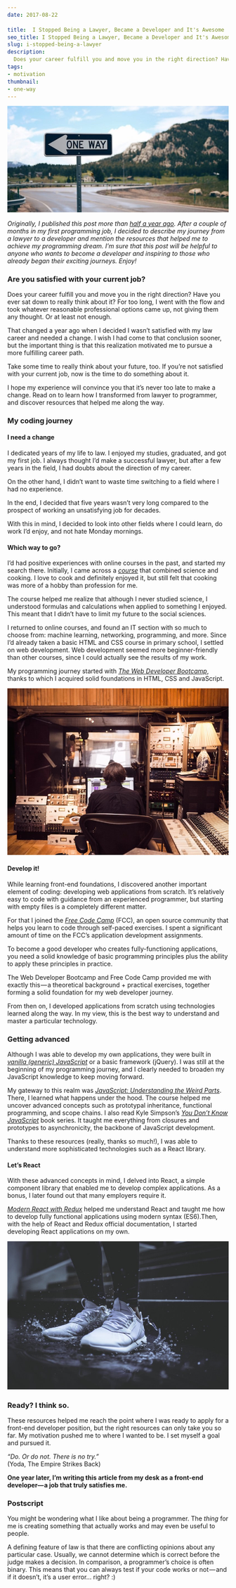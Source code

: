 ```yaml
---
date: 2017-08-22

title:  I Stopped Being a Lawyer, Became a Developer and It's Awesome
seo_title: I Stopped Being a Lawyer, Became a Developer and It's Awesome
slug: i-stopped-being-a-lawyer
description:
  Does your career fulfill you and move you in the right direction? Have you ever sat down to really think about it?I'm going to tell you how I switched from a lawyer to a developer in seven months!
tags:
- motivation
thumbnail:
- one-way
---
```


![](./images/one-way.jpg)

*Originally, I published this post more than [half  a year ago](https://ideas.ataccama.com/i-stopped-being-a-lawyer-became-a-developer-and-its-awesome-5311e8d74882?gi=af6efc52acc8). After a couple of months in my first programming job, I decided to describe my journey from a lawyer to a developer and mention the resources that helped me to achieve my programming dream. I’m sure that this post will be helpful to anyone who wants to become a developer and inspiring to those who already began their exciting journeys. Enjoy!*

### Are you satisfied with your current job?

Does your career fulfill you and move you in the right direction? Have you ever sat down to really think about it? For too long, I went with the flow and took whatever reasonable professional options came up, not giving them any thought. Or at least not enough.

That changed a year ago when I decided I wasn’t satisfied with my law career and needed a change. I wish I had come to that conclusion sooner, but the important thing is that this realization motivated me to pursue a more fulfilling career path.

Take some time to really think about your future, too. If you’re not satisfied with your current job, now is the time to do something about it.

I hope my experience will convince you that it’s never too late to make a change. Read on to learn how I transformed from lawyer to programmer, and discover resources that helped me along the way.

### My coding journey

#### I need a change

I dedicated years of my life to law. I enjoyed my studies, graduated, and got my first job. I always thought I’d make a successful lawyer, but after a few years in the field, I had doubts about the direction of my career.

On the other hand, I didn’t want to waste time switching to a field where I had no experience.

In the end, I decided that five years wasn’t very long compared to the prospect of working an unsatisfying job for decades.

With this in mind, I decided to look into other fields where I could learn, do work I’d enjoy, and not hate Monday mornings.


#### Which way to go?
I’d had positive experiences with online courses in the past, and started my search there. Initially, I came across a *[course](https://www.edx.org/course/science-cooking-haute-cuisine-soft-harvardx-spu27x-0)* that combined science and cooking. I love to cook and definitely enjoyed it, but still felt that cooking was more of a hobby than profession for me.

The course helped me realize that although I never studied science, I understood formulas and calculations when applied to something I enjoyed. This meant that I didn’t have to limit my future to the social sciences.

I returned to online courses, and found an IT section with so much to choose from: machine learning, networking, programming, and more. Since I’d already taken a basic HTML and CSS course in primary school, I settled on web development. Web development seemed more beginner-friendly than other courses, since I could actually see the results of my work.

My programming journey started with *[The Web Developer Bootcamp](https://www.udemy.com/the-web-developer-bootcamp/)*, thanks to which I acquired solid foundations in HTML, CSS and JavaScript.

![](./images/studio.jpg)

#### Develop it!

While learning front-end foundations, I discovered another important element of coding: developing web applications from scratch. It’s relatively easy to code with guidance from an experienced programmer, but starting with empty files is a completely different matter.

For that I joined the *[Free Code Camp](https://www.freecodecamp.org/)* (FCC), an open source community that helps you learn to code through self-paced exercises. I spent a significant amount of time on the FCC’s application development assignments.

To become a good developer who creates fully-functioning applications, you need a solid knowledge of basic programming principles plus the ability to apply these principles in practice.

The Web Developer Bootcamp and Free Code Camp provided me with exactly this — a theoretical background + practical exercises, together forming a solid foundation for my web developer journey.

From then on, I developed applications from scratch using technologies learned along the way. In my view, this is the best way to understand and master a particular technology.

### Getting advanced

Although I was able to develop my own applications, they were built in *[vanilla (generic) JavaScript](https://snipcart.com/blog/learn-vanilla-javascript-before-using-js-frameworks)* or a basic framework (jQuery). I was still at the beginning of my programming journey, and I clearly needed to broaden my JavaScript knowledge to keep moving forward.

My gateway to this realm was *[JavaScript: Understanding the Weird Parts](https://www.udemy.com/understand-javascript/)*. There, I learned what happens under the hood. The course helped me uncover advanced concepts such as prototypal inheritance, functional programming, and scope chains. I also read Kyle Simpson’s *[You Don’t Know JavaScript](https://github.com/getify/You-Dont-Know-JS)* book series. It taught me everything from closures and prototypes to asynchronicity, the backbone of JavaScript development.

Thanks to these resources (really, thanks so much!), I was able to understand more sophisticated technologies such as a React library.

#### Let’s React

With these advanced concepts in mind, I delved into React, a simple component library that enabled me to develop complex applications. As a bonus, I later found out that many employers require it.

*[Modern React with Redux](https://www.udemy.com/react-redux/)* helped me understand React and taught me how to develop fully functional applications using modern syntax (ES6).Then, with the help of React and Redux official documentation, I started developing React applications on my own.

![](./images/shoes.jpg)

### Ready? I think so.

These resources helped me reach the point where I was ready to apply for a front-end developer position, but the right resources can only take you so far. My motivation pushed me to where I wanted to be. I set myself a goal and pursued it.

*“Do. Or do not. There is no try.”*    
(Yoda, The Empire Strikes Back)

**One year later, I’m writing this article from my desk as a front-end developer— a job that truly satisfies me.**

### Postscript

You might be wondering what I like about being a programmer. The *thing* for me is creating something that actually works and may even be useful to people.

A defining feature of law is that there are conflicting opinions about any particular case. Usually, we cannot determine which is correct before the judge makes a decision. In comparison, a programmer’s choice is often binary. This means that you can always test if your code works or not — and if it doesn’t, it’s a user error… right? :)